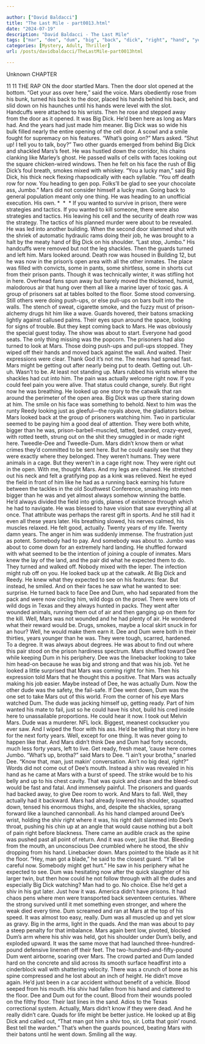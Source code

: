 ```yaml
---

author: ["David Baldacci"]
title: "The Last Mile - part0013.html"
date: "2024-07-19"
description: "David Baldacci - The Last Mile"
tags: ["mar", "dee", "dum", "big", "back", "dick", "right", "hand", "year", "like", "man", "shiv", "door", "guard", "looked", "actually", "could", "turned", "face", "see", "prison", "floor", "would", "get", "said"]
categories: [Mystery, Adult, Thriller]
url: /posts/davidbaldacci/TheLastMile-part0013html

---
```



Unknown
CHAPTER
11
11
THE RAP ON the door startled Mars. Then the door slot opened at the bottom.
“Get your ass over here,” said the voice.
Mars obediently rose from his bunk, turned his back to the door, placed his hands behind his back, and slid down on his haunches until his hands were level with the slot. Handcuffs were attached to his wrists. Then he rose and stepped away from the door as it opened.
It was Big Dick. He’d been here as long as Mars had. And the years had just made him meaner.
Big Dick was so wide his bulk filled nearly the entire opening of the cell door. A scowl and a smile fought for supremacy on his features.
“What’s going on?” Mars asked.
“Shut up! I tell you to talk, boy?”
Two other guards emerged from behind Big Dick and shackled Mars’s feet. He was hustled down the corridor, his chains clanking like Marley’s ghost.
He passed walls of cells with faces looking out the square chicken-wired windows. Then he felt on his face the rush of Big Dick’s foul breath, smokes mixed with whiskey.
“You a lucky man,” said Big Dick, his thick neck flexing rhapsodically with each syllable. “You off death row for now. You heading to gen pop. Folks’ll be glad to see your chocolate ass, Jumbo.”
Mars did not consider himself a lucky man. Going back to general population meant only one thing.
He was heading to an unofficial execution.
His own.
*  *  *
If you wanted to survive in prison, there were strategies and tactics.
If you wanted to kill someone, there were also strategies and tactics. His leaving his cell and the security of death row was the strategy.
The tactics of his planned murder were about to be revealed.
He was led into another building. When the second door slammed shut with the shriek of automatic hydraulic rams doing their job, he was brought to a halt by the meaty hand of Big Dick on his shoulder.
“Last stop, Jumbo.”
His handcuffs were removed but not the leg shackles. Then the guards turned and left him.
Mars looked around.
Death row was housed in Building 12, but he was now in the prison’s open area with all the other inmates. The place was filled with convicts, some in pants, some shirtless, some in shorts cut from their prison pants. Though it was technically winter, it was stifling hot in here. Overhead fans spun away but barely moved the thickened, humid, malodorous air that hung over them all like a marine layer of toxic gas.
A group of prisoners sat at tables bolted to the floor. Some stood conversing. Still others were doing push-ups, or else pull-ups on bars built into the walls. The stench of sweat, cigarette smoke, and the fuzzy must of prison-alchemy drugs hit him like a wave. Guards hovered, their batons smacking lightly against callused palms. Their eyes spun around the space, looking for signs of trouble. But they kept coming back to Mars.
He was obviously the special guest today.
The show was about to start. Everyone had good seats. The only thing missing was the popcorn.
The prisoners had also turned to look at Mars. Those doing push-ups and pull-ups stopped. They wiped off their hands and moved back against the wall.
And waited. Their expressions were clear.
Thank God it’s not me.
The news had spread fast. Mars might be getting out after nearly being put to death.
Getting out.
Uh-uh. Wasn’t to be. At least not standing up.
Mars rubbed his wrists where the shackles had cut into him. The pain was actually welcome right now. If you could feel pain you were alive. That status could change, surely. But right now he was breathing.
He looked up one story to the catwalk that ran around the perimeter of the open area. Big Dick was up there staring down at him. The smile on his face was something to behold. Next to him was the runty Reedy looking just as gleeful—the royals above, the gladiators below.
Mars looked back at the group of prisoners watching him. Two in particular seemed to be paying him a good deal of attention. They were both white, bigger than he was, prison-barbell-muscled, tatted, bearded, crazy-eyed, with rotted teeth, strung out on the shit they smuggled in or made right here.
Tweedle-Dee and Tweedle-Dum.
Mars didn’t know them or what crimes they’d committed to be sent here. But he could easily see that they were exactly where they belonged. They weren’t humans. They were animals in a cage. But they weren’t in a cage right now. They were right out in the open.
With me, thought Mars. And my legs are chained.
He stretched out his neck and felt a gratifying pop as a kink was relieved.
Next he eyed the field in front of him like he had as a running back earning his future between the tackles in the old Southwest Conference, smashing into men bigger than he was and yet almost always somehow winning the battle. He’d always divided the field into grids, planes of existence through which he had to navigate. He was blessed to have vision that saw everything all at once. That attribute was perhaps the rarest gift in sports. And he still had it even all these years later.
His breathing slowed, his nerves calmed, his muscles relaxed. He felt good, actually.
Twenty years of my life. Twenty damn years.
The anger in him was suddenly immense. The frustration just as potent.
Somebody had to pay. And somebody was about to.
Jumbo was about to come down for an extremely hard landing.
He shuffled forward with what seemed to be the intention of joining a couple of inmates.
Mars knew the lay of the land, and the pair did what he expected them to do. They turned and walked off. Nobody mixed with the leper. The infection might rub off on you.
He looked back up at the catwalk. At Big Dick and Reedy.
He knew what they expected to see on his features: fear.
But instead, he smiled.
And on their faces he saw what he wanted to see: surprise.
He turned back to face Dee and Dum, who had separated from the pack and were now circling him, wild dogs on the prowl. There were lots of wild dogs in Texas and they always hunted in packs. They went after wounded animals, running them out of air and then ganging up on them for the kill.
Well, Mars was not wounded and he had plenty of air.
He wondered what their reward would be. Drugs, smokes, maybe a local skirt snuck in for an hour?
Well, he would make them earn it.
Dee and Dum were both in their thirties, years younger than he was. They were tough, scarred, hardened.
To a degree.
It was always about degrees.
He was about to find out where this pair stood on the prison hardiness spectrum.
Mars shuffled toward Dee while keeping Dum in his periphery. Dee was the linebacker looking to take him head-on because he was big and strong and that was his job. Yet he looked a little surprised that Mars was coming right for him. Then his expression told Mars that he thought this a positive. That Mars was actually making his job easier.
Maybe instead of Dee, he was actually Dum.
Now the other dude was the safety, the fail-safe. If Dee went down, Dum was the one set to take Mars out of this world.
From the corner of his eye Mars watched Dum. The dude was jacking himself up, getting ready. Part of him wanted his mate to fail, just so he could have his shot, build his cred inside here to unassailable proportions.
He could hear it now. I took out Melvin Mars. Dude was a murderer. NFL lock. Biggest, meanest cocksucker you ever saw. And I wiped the floor with his ass.
He’d be telling that story in here for the next forty years. Well, except for one thing. It was never going to happen like that. And Mars didn’t think Dee and Dum had forty seconds, much less forty years, left to live.
Get ready, fresh meat, ’cause here comes Jumbo.
“What’s up, brotha?” said Mars to Dee.
“I ain’t your brotha,” snarled Dee.
“Know that, man, just makin’ conversation. Ain’t no big deal, right?”
Words did not come out of Dee’s mouth. Instead a shiv was revealed in his hand as he came at Mars with a burst of speed. The strike would be to his belly and up to his chest cavity. That was quick and clean and the bleed-out would be fast and fatal. And immensely painful.
The prisoners and guards had backed away, to give Dee room to work.
And Mars to fall.
Well, they actually had it backward.
Mars had already lowered his shoulder, squatted down, tensed his enormous thighs, and, despite the shackles, sprang forward like a launched cannonball. As his hand clamped around Dee’s wrist, holding the shiv right where it was, his right delt slammed into Dee’s throat, pushing his chin up at an angle that would cause nothing but a bolt of pain right before blackness.
There came an audible crack as the spine was pushed past all point of return. And it was over, just like that.
Bleeding from the mouth, an unconscious Dee crumbled where he stood, the shiv dropping from his hand.
Linebacker down.
Mars pointed to the blade as it hit the floor. “Hey, man got a blade,” he said to the closest guard. “Y’all be careful now. Somebody might get hurt.”
He saw in his periphery what he expected to see.
Dum was hesitating now after the quick slaughter of his larger twin, but then how could he not follow through with all the dudes and especially Big Dick watching?
Man had to go. No choice. Else he’d get a shiv in his gut later. Just how it was.
America didn’t have prisons. It had chaos pens where men were transported back seventeen centuries. Where the strong survived until it met something even stronger, and where the weak died every time.
Dum screamed and ran at Mars at the top of his speed.
It was almost too easy, really. Dum was all muscled up and yet slow as gravy. Big in the arms, light in the quads. And the man was about to pay a steep penalty for that imbalance.
Mars again bent low, pivoted, blocked Dum’s arm where his shiv was held, got his shoulder under Dum’s belly, and exploded upward. It was the same move that had launched three-hundred-pound defensive linemen off their feet.
The two-hundred-and-fifty-pound Dum went airborne, soaring over Mars. The crowd parted and Dum landed hard on the concrete and slid across its smooth surface headfirst into a cinderblock wall with shattering velocity.
There was a crunch of bone as his spine compressed and he lost about an inch of height. He didn’t move again. He’d just been in a car accident without benefit of a vehicle. Blood seeped from his mouth. His shiv had fallen from his hand and clattered to the floor.
Dee and Dum out for the count.
Blood from their wounds pooled on the filthy floor. Their last lines in the sand.
Adios to the Texas correctional system.
Actually, Mars didn’t know if they were dead. And he really didn’t care. Quads for life might be better justice.
He looked up at Big Dick and called out, “That man got him a shiv too, sir. Lotta that goin’ round. Best tell the warden.”
That’s when the guards pounced, beating Mars with their batons until he went down.
Smiling all the way.
